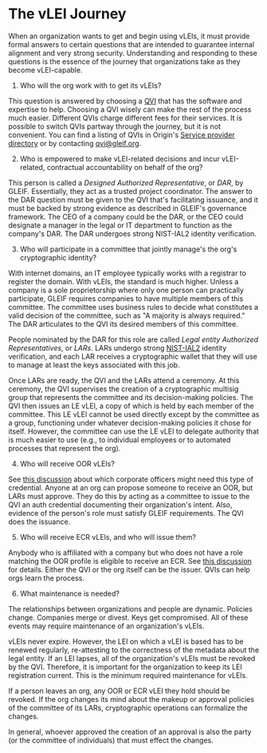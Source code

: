 # The vLEI Journey

When an organization wants to get and begin using vLEIs, it must provide formal answers to certain questions that are intended to guarantee internal alignment and very strong security. Understanding and responding to these questions is the essence of the journey that organizations take as they become vLEI-capable.

1. Who will the org work with to get its vLEIs?

This question is answered by choosing a [QVI](types.md#qvi-vleis) that has the software and expertise to help. Choosing a QVI wisely can make the rest of the process much easier. Different QVIs charge different fees for their services. It is possible to switch QVIs partway through the journey, but it is not convenient. You can find a listing of QVIs in Origin's [Service provider directory](../../../perspectives/sps/dir.md) or by contacting [qvi@gleif.org](mailto:qvi@gleif.org).

2. Who is empowered to make vLEI-related decisions and incur vLEI-related, contractual accountability on behalf of the org?

This person is called a _Designed Authorized Representative_, or _DAR_, by GLEIF. Essentially, they act as a trusted project coordinator. The answer to the DAR question must be given to the QVI that's facilitating issuance, and it must be backed by strong evidence as described in GLEIF's governance framework. The CEO of a company could be the DAR, or the CEO could designate a manager in the legal or IT department to function as the company's DAR. The DAR undergoes strong NIST-IAL2 identity verification.

3. Who will participate in a committee that jointly manage's the org's cryptographic identity?

With internet domains, an IT employee typically works with a registrar to register the domain. With vLEIs, the standard is much higher. Unless a company is a sole proprietorship where only one person can practically participate, GLEIF requires companies to have multiple members of this committee. The committee uses business rules to decide what constitutes a valid decision of the committee, such as "A majority is always required." The DAR articulates to the QVI its desired members of this committee.

People nominated by the DAR for this role are called _Legal entity Authorized Representatives_, or _LARs_. LARs undergo strong [NIST-IAL2](https://pages.nist.gov/800-63-3-Implementation-Resources/63A/ial2remote/) identity verification, and each LAR receives a cryptographic wallet that they will use to manage at least the keys associated with this job.

Once LARs are ready, the QVI and the LARs attend a ceremony. At this ceremony, the QVI supervises the creation of a cryptographic multisig group that represents the committee and its decision-making policies. The QVI then issues an LE vLEI, a copy of which is held by each member of the committee. This LE vLEI cannot be used directly except by the committee as a group, functioning under whatever decision-making policies it chose for itself. However, the committee can use the LE vLEI to delegate authority that is much easier to use (e.g., to individual employees or to automated processes that represent the org).

4. Who will receive OOR vLEIs?

See [this discussion](types.md#oor-vlei) about which corporate officers might need this type of credential. Anyone at an org can propose someone to receive an OOR, but LARs must approve. They do this by acting as a committee to issue to the QVI an auth credential documenting their organization's intent. Also, evidence of the person's role must satisfy GLEIF requirements. The QVI does the issuance.

5. Who will receive ECR vLEIs, and who will issue them?

Anybody who is affiliated with a company but who does not have a role matching the OOR profile is eligible to receive an ECR. See [this discussion](types.md#ecr-vlei) for details. Either the QVI or the org itself can be the issuer. QVIs can help orgs learn the process.

6. What maintenance is needed?

The relationships between organizations and people are dynamic. Policies change. Companies merge or divest. Keys get compromised. All of these events may require maintenance of an organization's vLEIs.

vLEIs never expire. However, the LEI on which a vLEI is based has to be renewed regularly, re-attesting to the correctness of the metadata about the legal entity. If an LEI lapses, all of the organization's vLEIs must be revoked by the QVI. Therefore, it is important for the organization to keep its LEI registration current. This is the minimum required maintenance for vLEIs.

If a person leaves an org, any OOR or ECR vLEI they hold should be revoked. If the org changes its mind about the makeup or approval policies of the committee of its LARs, cryptographic operations can formalize the changes.

In general, whoever approved the creation of an approval is also the party (or the committee of individuals) that must effect the changes.

